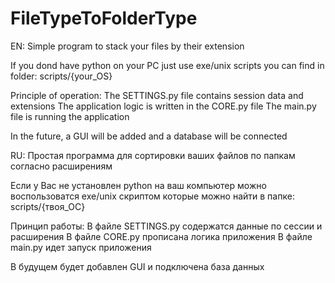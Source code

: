 # FileTypeToFolderType

EN:
Simple program to stack your files by their extension

If you dond have python on your PC just use exe/unix scripts you can find in folder: scripts/{your_OS}

Principle of operation:
The SETTINGS.py file contains session data and extensions
The application logic is written in the CORE.py file
The main.py file is running the application

In the future, a GUI will be added and a database will be connected

RU:
Простая программа для сортировки ваших файлов по папкам согласно расширениям

Если у Вас не установлен python на ваш компьютер можно воспользоватся exe/unix скриптом которые можно найти в папке: scripts/{твоя_ОС}

Принцип работы:
В файле SETTINGS.py содержатся данные по сессии и расширения
В файле CORE.py прописана логика приложения
В файле main.py идет запуск приложения

В будущем будет добавлен GUI и подключена база данных
